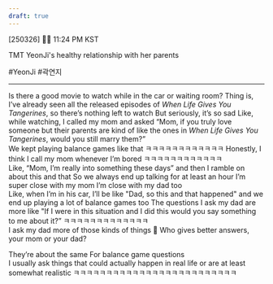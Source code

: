 ```yaml
---
draft: true
---
```

[250326] 🧸💭 11:24 PM KST

TMT YeonJi's healthy relationship with her parents 

#YeonJi #곽연지
___

Is there a good movie to watch while in the car or waiting room?
Thing is, I’ve already seen all the released episodes of _When Life Gives You Tangerines_, so there’s nothing left to watch
But seriously, it’s so sad
Like, while watching, I called my mom and asked
“Mom, if you truly love someone but their parents are kind of like the ones in _When Life Gives You Tangerines_, would you still marry them?”  
We kept playing balance games like that 
ㅋㅋㅋㅋㅋㅋㅋㅋㅋㅋㅋㅋ
Honestly, I think I call my mom whenever I’m bored
ㅋㅋㅋㅋㅋㅋㅋㅋㅋㅋㅋㅋ  
Like, “Mom, I’m really into something these days”
and then I ramble on about this and that
So we always end up talking for at least an hour
I’m super close with my mom 
I’m close with my dad too  
Like, when I’m in his car, I’ll be like "Dad, so this and that happened"
and we end up playing a lot of balance games too
The questions I ask my dad are more like
"If I were in this situation and I did this
would you say something to me about it?”
ㅋㅋㅋㅋㅋㅋㅋㅋㅋㅋㅋㅋㅋ  
I ask my dad more of those kinds of things
🌊 Who gives better answers, your mom or your dad?

They’re about the same
For balance game questions  
I usually ask things that could actually happen in real life
or are at least somewhat realistic
ㅋㅋㅋㅋㅋㅋㅋㅋㅋㅋㅋㅋㅋㅋㅋㅋㅋㅋㅋㅋㅋㅋㅋㅋㅋ
